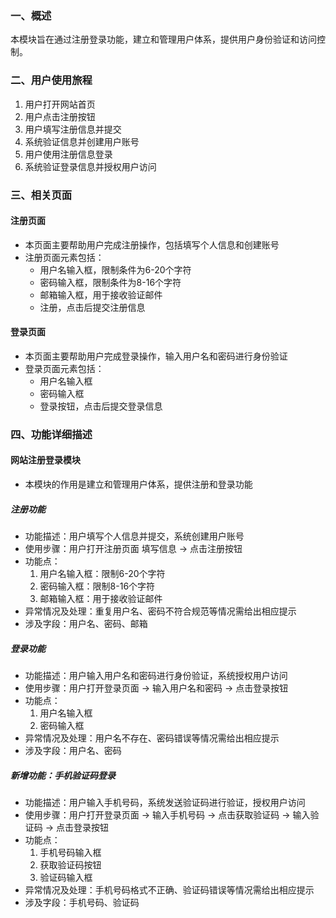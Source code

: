 ### 一、概述

本模块旨在通过注册登录功能，建立和管理用户体系，提供用户身份验证和访问控制。

### 二、用户使用旅程
1. 用户打开网站首页
2. 用户点击注册按钮
3. 用户填写注册信息并提交
4. 系统验证信息并创建用户账号
5. 用户使用注册信息登录
6. 系统验证登录信息并授权用户访问

### 三、相关页面
#### 注册页面
- 本页面主要帮助用户完成注册操作，包括填写个人信息和创建账号
- 注册页面元素包括：
    - 用户名输入框，限制条件为6-20个字符
    - 密码输入框，限制条件为8-16个字符
    - 邮箱输入框，用于接收验证邮件
    - 注册，点击后提交注册信息

#### 登录页面
- 本页面主要帮助用户完成登录操作，输入用户名和密码进行身份验证
- 登录页面元素包括：
    - 用户名输入框
    - 密码输入框
    - 登录按钮，点击后提交登录信息

### 四、功能详细描述
#### 网站注册登录模块
- 本模块的作用是建立和管理用户体系，提供注册和登录功能

##### 注册功能

- 功能描述：用户填写个人信息并提交，系统创建用户账号
- 使用步骤：用户打开注册页面 填写信息 -> 点击注册按钮
- 功能点：
    1. 用户名输入框：限制6-20个字符
    2. 密码输入框：限制8-16个字符
    3. 邮箱输入框：用于接收验证邮件
- 异常情况及处理：重复用户名、密码不符合规范等情况需给出相应提示
- 涉及字段：用户名、密码、邮箱

##### 登录功能

- 功能描述：用户输入用户名和密码进行身份验证，系统授权用户访问
- 使用步骤：用户打开登录页面 -> 输入用户名和密码 -> 点击登录按钮
- 功能点：
    1. 用户名输入框
    2. 密码输入框
- 异常情况及处理：用户名不存在、密码错误等情况需给出相应提示
- 涉及字段：用户名、密码

##### 新增功能：手机验证码登录

- 功能描述：用户输入手机号码，系统发送验证码进行验证，授权用户访问
- 使用步骤：用户打开登录页面 -> 输入手机号码 -> 点击获取验证码 -> 输入验证码 -> 点击登录按钮
- 功能点：
    1. 手机号码输入框
    2. 获取验证码按钮
    3. 验证码输入框
- 异常情况及处理：手机号码格式不正确、验证码错误等情况需给出相应提示
- 涉及字段：手机号码、验证码
